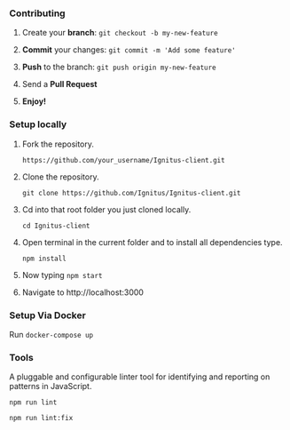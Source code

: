 ### Contributing

1. Create your **branch**: ```git checkout -b my-new-feature```

2. **Commit** your changes: ```git commit -m 'Add some feature'```

3. **Push** to the branch: ```git push origin my-new-feature```

4. Send a **Pull Request**

5. **Enjoy!**

### Setup locally

1. Fork the repository.

    ``` https://github.com/your_username/Ignitus-client.git ```

2. Clone the repository.

    ``` git clone https://github.com/Ignitus/Ignitus-client.git ```

3. Cd into that root folder you just cloned locally.

    ``` cd Ignitus-client ```

4. Open terminal in the current folder and to install all dependencies type.

    ``` npm install ```

5. Now typing
    ``` npm start ```
    
6. Navigate to http://localhost:3000

### Setup Via Docker

Run ```docker-compose up```
 
### Tools

A pluggable and configurable linter tool for identifying and reporting on patterns in JavaScript.

 ``` npm run lint ```
 
 ``` npm run lint:fix ```
